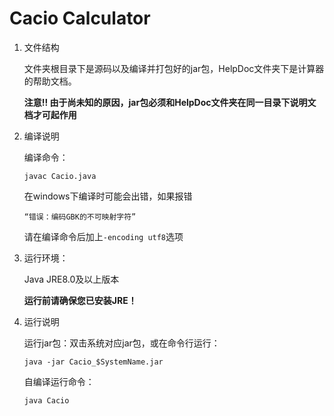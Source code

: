 # Cacio Calculator

1. 文件结构

   文件夹根目录下是源码以及编译并打包好的jar包，HelpDoc文件夹下是计算器的帮助文档。

   **注意!! 由于尚未知的原因，jar包必须和HelpDoc文件夹在同一目录下说明文档才可起作用**

2. 编译说明

   编译命令：

   ```
   javac Cacio.java
   ```

   在windows下编译时可能会出错，如果报错

   ```
   “错误：编码GBK的不可映射字符”
   ```

   请在编译命令后加上`-encoding utf8`选项

3. 运行环境：

   Java JRE8.0及以上版本

   **运行前请确保您已安装JRE！**

4. 运行说明

   运行jar包：双击系统对应jar包，或在命令行运行：

   ```
   java -jar Cacio_$SystemName.jar
   ```

   自编译运行命令：

   ```
   java Cacio
   ```